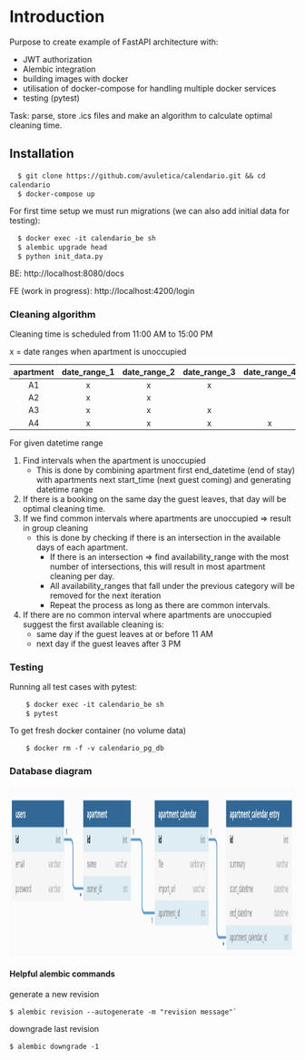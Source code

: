 # Introduction
Purpose to create example of FastAPI architecture with:
 - JWT authorization
 - Alembic integration
 - building images with docker
 - utilisation of docker-compose for handling multiple docker services
 - testing (pytest)
 
Task: parse, store .ics files and make an algorithm to calculate optimal cleaning time.

## Installation

```
  $ git clone https://github.com/avuletica/calendario.git && cd calendario
  $ docker-compose up
```
For first time setup we must run migrations (we can also add initial data for testing):

```
  $ docker exec -it calendario_be sh
  $ alembic upgrade head
  $ python init_data.py
```
BE: http://localhost:8080/docs

FE (work in progress): http://localhost:4200/login
### Cleaning algorithm

Cleaning time is scheduled from 11:00 AM to 15:00 PM

x = date ranges when apartment is unoccupied

|apartment|date_range_1|date_range_2|date_range_3|date_range_4|
|:----:|:---:|:---:|:---:|:---:|
| A1   | x   | x   | x   |     |
| A2   | x   | x   |     |     |
| A3   | x   | x   | x   |     |
| A4   | x   | x   | x   | x   |

For given datetime range

1) Find intervals when the apartment is unoccupied
    - This is done by combining apartment first end_datetime (end of stay) with apartments
    next start_time (next guest coming) and generating datetime range
2) If there is a booking on the same day the guest leaves, that day will be optimal cleaning time.
3) If we find common intervals where apartments are unoccupied => result in group cleaning
    - this is done by checking if there is an intersection in the available days of each apartment.
        - If there is an intersection => find availability_range with the most number of intersections,
            this will result in most apartment cleaning per day.
        - All availability_ranges that fall under the previous category will be removed for the next iteration
        - Repeat the process as long as there are common intervals.
4) If there are no common interval where apartments are unoccupied suggest the first available cleaning is:
    - same day if the guest leaves at or before 11 AM
    - next day if the guest leaves after 3 PM

### Testing

Running all test cases with pytest:

```
    $ docker exec -it calendario_be sh
    $ pytest
```

To get fresh docker container (no volume data)
```
    $ docker rm -f -v calendario_pg_db
```


### Database diagram
<img src="https://github.com/avuletica/calendario/blob/master/backend/app/static/calendario_db_diagram.png" width="1000" height="300">

#### Helpful alembic commands
generate a new revision
```
$ alembic revision --autogenerate -m "revision message"`
```
downgrade last revision
```
$ alembic downgrade -1
```
